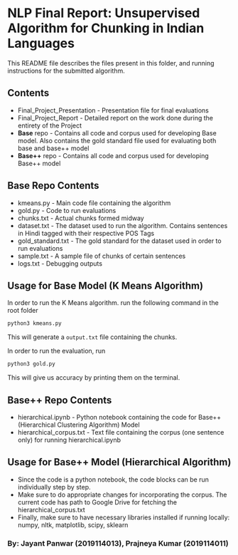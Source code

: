 # NLP Final Report: Unsupervised Algorithm for Chunking in Indian Languages

This README file describes the files present in this folder, and running instructions for the submitted algorithm.

## Contents

- Final_Project_Presentation - Presentation file for final evaluations
- Final_Project_Report - Detailed report on the work done during the entirety of the Project
- **Base** repo - Contains all code and corpus used for developing Base model. Also contains the gold standard file used for evaluating both base and base++ model
- **Base++** repo - Contains all code and corpus used for developing Base++ model

## Base Repo Contents

- kmeans.py - Main code file containing the algorithm
- gold.py - Code to run evaluations
- chunks.txt - Actual chunks formed midway
- dataset.txt - The dataset used to run the algorithm. Contains sentences in Hindi tagged with their respective POS Tags
- gold_standard.txt - The gold standard for the dataset used in order to run evaluations
- sample.txt - A sample file of chunks of certain sentences
- logs.txt - Debugging outputs

## Usage for Base Model (K Means Algorithm)

In order to run the K Means algorithm. run the following command in the root folder

```bash
python3 kmeans.py
```

This will generate a `output.txt` file containing the chunks.

In order to run the evaluation, run

```bash
python3 gold.py
```

This will give us accuracy by printing them on the terminal.

## Base++ Repo Contents

- hierarchical.ipynb - Python notebook containing the code for Base++ (Hierarchical Clustering Algorithm) Model
- hierarchical_corpus.txt - Text file containing the corpus (one sentence only) for running hierarchical.ipynb

## Usage for Base++ Model (Hierarchical Algorithm)

- Since the code is a python notebook, the code blocks can be run individually step by step.
- Make sure to do appropriate changes for incorporating the corpus. The current code has path to Google Drive for fetching the hierarchical_corpus.txt
- Finally, make sure to have necessary libraries installed if running locally: numpy, nltk, matplotlib, scipy, sklearn

### By: Jayant Panwar (2019114013), Prajneya Kumar (2019114011)
